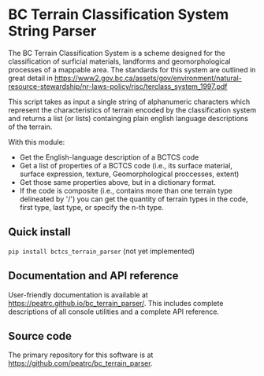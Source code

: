 # BC Terrain Classification System String Parser

The BC Terrain Classification System is a scheme designed for the classification of 
surficial materials, landforms and geomorphological processes of a mappable area.
The standards for this system are outlined in great detail in 
https://www2.gov.bc.ca/assets/gov/environment/natural-resource-stewardship/nr-laws-policy/risc/terclass_system_1997.pdf

This script takes as input a single string of alphanumeric characters which represent
the characteristics of terrain encoded by the classification system and returns a list
(or lists) containging plain english language descriptions of the terrain.

With this module:

* Get the English-language description of a BCTCS code
* Get a list of properties of a BCTCS code (i.e., its surface material, surface expression,
texture, Geomorphological proccesses, extent)
* Get those same properties above, but in a dictionary format.
* If the code is composite (i.e., contains more than one terrain type delineated by '/') you 
can get the quantity of terrain types in the code, first type, last type, or specify the n-th type.



## Quick install

`pip install bctcs_terrain_parser` (not yet implemented)

## Documentation and API reference

User-friendly documentation is available at <https://peatrc.github.io/bc_terrain_parser/>. This includes complete descriptions of all console utilities and a complete API reference.

## Source code

The primary repository for this software is at <https://github.com/peatrc/bc_terrain_parser>.

